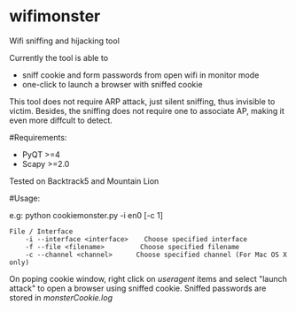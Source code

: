 wifimonster
===========

Wifi sniffing and hijacking tool

Currently the tool is able to 

* sniff cookie and form passwords from open wifi in monitor mode
* one-click to launch a browser with sniffed cookie

This tool does not require ARP attack, just silent sniffing, thus invisible to victim. Besides, the sniffing does not require
one to associate AP, making it even more diffcult to detect.

#Requirements:

* PyQT >=4
* Scapy >=2.0

Tested on Backtrack5 and Mountain Lion

#Usage:

e.g: python cookiemonster.py -i en0 [-c 1]

    File / Interface
        -i --interface <interface>    Choose specified interface
        -f --file <filename>         Choose specified filename
        -c --channel <channel>      Choose specified channel (For Mac OS X only)
        
On poping cookie window, right click on *useragent* items and select "launch attack" to open a browser using sniffed cookie.
Sniffed passwords are stored in *monsterCookie.log*
